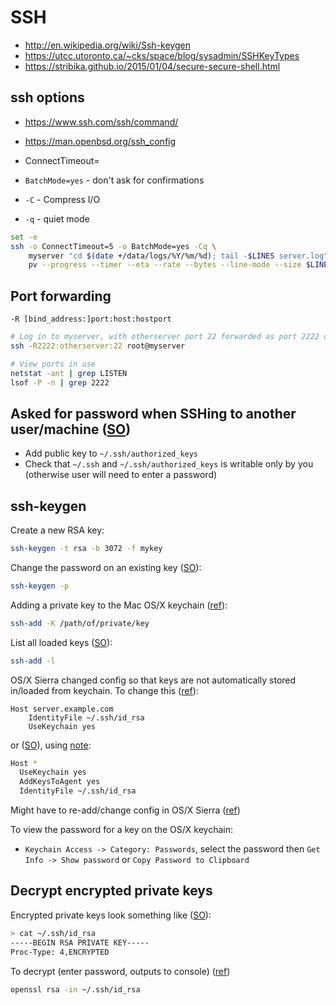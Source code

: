 # SSH

* <http://en.wikipedia.org/wiki/Ssh-keygen>
* <https://utcc.utoronto.ca/~cks/space/blog/sysadmin/SSHKeyTypes>
* <https://stribika.github.io/2015/01/04/secure-secure-shell.html>

## ssh options

* <https://www.ssh.com/ssh/command/>
* <https://man.openbsd.org/ssh_config>

* ConnectTimeout=<seconds>
* `BatchMode=yes` - don't ask for confirmations
* `-C` - Compress I/O
* `-q` - quiet mode

```bash
set -e
ssh -o ConnectTimeout=5 -o BatchMode=yes -Cq \
    myserver "cd $(date +/data/logs/%Y/%m/%d); tail -$LINES server.log" | \
    pv --progress --timer --eta --rate --bytes --line-mode --size $LINES > testdata/prod.log
```

## Port forwarding

`-R [bind_address:]port:host:hostport`
```bash
# Log in to myserver, with otherserver port 22 forwarded as port 2222 on myserver (via your local machine)
ssh -R2222:otherserver:22 root@myserver

# View ports in use
netstat -ant | grep LISTEN
lsof -P -n | grep 2222
```

## Asked for password when SSHing to another user/machine ([SO](http://unix.stackexchange.com/a/36687/32390))

* Add public key to `~/.ssh/authorized_keys`
* Check that `~/.ssh` and `~/.ssh/authorized_keys` is writable only by you (otherwise user will need to enter a password)

## ssh-keygen

Create a new RSA key:

```bash
ssh-keygen -t rsa -b 3072 -f mykey
```

Change the password on an existing key ([SO](http://stackoverflow.com/a/112409/125246)):

```bash
ssh-keygen -p
```

Adding a private key to the Mac OS/X keychain ([ref](https://wiki.hpcc.msu.edu/display/hpccdocs/Adding+a+Private+Key+to+Your+Mac+OSX+Keychain)):

```bash
ssh-add -K /path/of/private/key
```

List all loaded keys ([SO](https://github.com/lionheart/openradar-mirror/issues/15361)):

```bash
ssh-add -l
```

OS/X Sierra changed config so that keys are not automatically stored in/loaded from keychain.  To change this ([ref](https://developer.apple.com/library/content/technotes/tn2449/_index.html#//apple_ref/doc/uid/DTS40017589)):

```
Host server.example.com
    IdentityFile ~/.ssh/id_rsa
    UseKeychain yes
```

or ([SO](http://superuser.com/a/1163862/108786)), using [note](https://github.com/jirsbek/SSH-keys-in-macOS-Sierra-keychain):

```bash
Host *
  UseKeychain yes
  AddKeysToAgent yes
  IdentityFile ~/.ssh/id_rsa

```

Might have to re-add/change config in OS/X Sierra ([ref](https://github.com/lionheart/openradar-mirror/issues/15361))

To view the password for a key on the OS/X keychain:

* `Keychain Access -> Category: Passwords`, select the password then `Get Info -> Show password` or `Copy Password to Clipboard`

## Decrypt encrypted private keys

Encrypted private keys look something like ([SO](http://unix.stackexchange.com/a/528/32390)):

```bash
> cat ~/.ssh/id_rsa
-----BEGIN RSA PRIVATE KEY-----
Proc-Type: 4,ENCRYPTED
```

To decrypt (enter password, outputs to console) ([ref](https://support.citrix.com/article/CTX122930/))

```bash
openssl rsa -in ~/.ssh/id_rsa
```